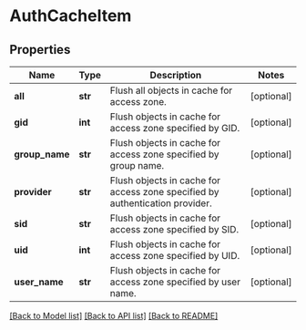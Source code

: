 # AuthCacheItem

## Properties
Name | Type | Description | Notes
------------ | ------------- | ------------- | -------------
**all** | **str** | Flush all objects in cache for access zone. | [optional] 
**gid** | **int** | Flush objects in cache for access zone specified by GID. | [optional] 
**group_name** | **str** | Flush objects in cache for access zone specified by group name. | [optional] 
**provider** | **str** | Flush objects in cache for access zone specified by authentication provider. | [optional] 
**sid** | **str** | Flush objects in cache for access zone specified by SID. | [optional] 
**uid** | **int** | Flush objects in cache for access zone specified by UID. | [optional] 
**user_name** | **str** | Flush objects in cache for access zone specified by user name. | [optional] 

[[Back to Model list]](../README.md#documentation-for-models) [[Back to API list]](../README.md#documentation-for-api-endpoints) [[Back to README]](../README.md)


